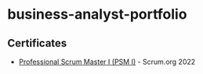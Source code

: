 # business-analyst-portfolio
## Certificates
- [Professional Scrum Master I (PSM I)](certificates/Professional%20Scrum%20Master%20I.pdf) - Scrum.org 2022





